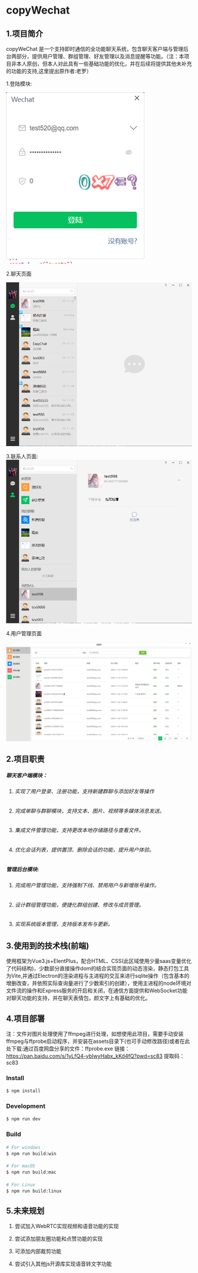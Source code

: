 # copyWechat

## 1.项目简介

  copyWeChat 是一个支持即时通信的全功能聊天系统，包含聊天客户端与管理后台两部分，提供用户管理、群组管理、好友管理以及消息提醒等功能。（注：本项目非本人原创，但本人对此具有一些基础功能的优化，并在后续将提供其他未补充的功能的支持,这里提出原作者:老罗）

1.登陆模块:

![image-20241124144801549](./images/image-20241124144801549.png)

2.聊天页面

![image-20241124144846379](./images/image-20241124144846379.png)

3.联系人页面:![image-20241124144922077](./images/image-20241124144922077.png)

4.用户管理页面

![image-20241124145105709](./images/image-20241124145105709.png)

## 2.项目职责

##### **聊天客户端模块**：

1. ###### 实现了用户登录、注册功能，支持新建群聊与添加好友等操作

2. ###### 完成单聊与群聊模块，支持文本、图片、视频等多媒体消息发送。

3. ###### 集成文件管理功能，支持更改本地存储路径与查看文件。

4. ###### 优化会话列表，提供置顶、删除会话的功能，提升用户体验。

##### 管理后台模块:

1. ###### 完成用户管理功能，支持强制下线、禁用用户与新增账号操作。

2. ###### 设计群组管理功能，便捷化群组创建、修改与成员管理。

3. ###### 实现系统版本管理，支持版本发布与更新。

## 3.使用到的技术栈(前端)

  使用框架为Vue3.js+ElentPlus，配合HTML、CSS(此区域使用少量saas变量优化了代码结构)，少数部分直接操作dom的结合实现页面的动态渲染，静态打包工具为Vite,并通过Electron的渲染进程与主进程的交互来进行sqlite操作（包含基本的增删改查，并依照实际查询量进行了少数索引的创建），使用主进程的node环境对文件流的操作和Express服务的开启和关闭，在通信方面提供和WebSocket功能对聊天功能的支持，并在聊天表情包，颜文字上有基础的优化。

## 4.项目部署
注：文件对图片处理使用了ffmpeg进行处理，如想使用此项目，需要手动安装ffmpeg与ffprobe启动程序，并安装在assets目录下(也可手动修改路径)或者在此处下载:通过百度网盘分享的文件：ffprobe.exe
链接：https://pan.baidu.com/s/1yLfQ4-ybIwyHabx_kKd4fQ?pwd=sc83 
提取码：sc83
### Install

```bash
$ npm install
```

### Development

```bash
$ npm run dev
```

### Build

```bash
# For windows
$ npm run build:win

# For macOS
$ npm run build:mac

# For Linux
$ npm run build:linux
```

## 5.未来规划

1. 尝试加入WebRTC实现视频和语音功能的实现

2. 尝试添加朋友圈功能和点赞功能的实现

3. 可添加内部裁剪功能

4. 尝试引入其他js开源库实现语音转文字功能

   



